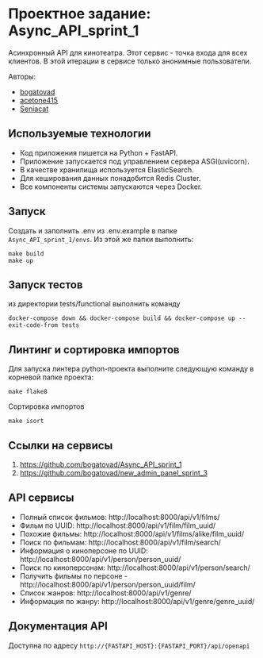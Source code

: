 # Проектное задание: Async_API_sprint_1
Асинхронный API для кинотеатра. Этот сервис - точка входа для всех клиентов. В этой итерации в сервисе только анонимные пользователи.

Авторы:
 - [bogatovad](https://github.com/bogatovad)
 - [acetone415](https://github.com/acetone415)
 - [Seniacat](https://github.com/Seniacat)

## Используемые технологии
 - Код приложения пишется на Python + FastAPI.
 - Приложение запускается под управлением сервера ASGI(uvicorn).
 - В качестве хранилища используется ElasticSearch.
 - Для кеширования данных понадобится Redis Cluster.
 - Все компоненты системы запускаются через Docker.


## Запуск
Создать и заполнить .env из .env.example в папке `Async_API_sprint_1/envs`.
Из этой же папки выполнить:
```
make build
make up
```
## Запуск тестов

из директории tests/functional выполнить команду

```
docker-compose down && docker-compose build && docker-compose up --exit-code-from tests
```

## Линтинг и сортировка импортов
Для запуска линтера python-проекта выполните следующую команду в корневой папке проекта:
```
make flake8
```
Сортировка импортов
```
make isort
```

## Ссылки на сервисы

1. https://github.com/bogatovad/Async_API_sprint_1
2. https://github.com/bogatovad/new_admin_panel_sprint_3


## API сервисы

 - Полный список фильмов: http://localhost:8000/api/v1/films/
 - Фильм по UUID: http://localhost:8000/api/v1/film/film_uuid/
 - Похожие фильмы: http://localhost:8000/api/v1/films/alike/film_uuid/
 - Поиск по фильмам: http://localhost:8000/api/v1/film/search/
 - Информация о киноперсоне по UUID: http://localhost:8000/api/v1/person/person_uuid/
 - Поиск по киноперсонам: http://localhost:8000/api/v1/person/search/
 - Получить фильмы по персоне - http://localhost:8000/api/v1/person/person_uuid/film/
 - Список жанров: http://localhost:8000/api/v1/genre/
 - Информация по жанру: http://localhost:8000/api/v1/genre/genre_uuid/


## Документация API
Доступна по адресу `http://{FASTAPI_HOST}:{FASTAPI_PORT}/api/openapi`

